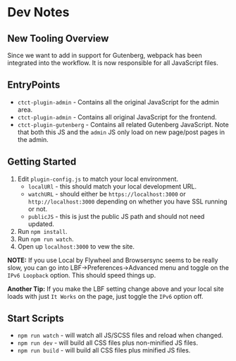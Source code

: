 # Dev Notes

## New Tooling Overview
Since we want to add in support for Gutenberg,  webpack has been integrated into the workflow. It is now
responsible for all JavaScript files. 

## EntryPoints
- `ctct-plugin-admin` - Contains all the original JavaScript for the admin area.
- `ctct-plugin-admin` - Contains all original JavaScript for the frontend.
- `ctct-plugin-gutenberg` - Contains all related Gutenberg JavaScript. Note that both this JS and the `admin` JS only
load on new page/post pages in the admin.

## Getting Started
1. Edit `plugin-config.js` to match your local environment.
    - `localURl` - this should match your local development URL.
    - `watchURL` - should either be `https://localhost:3000` or `http://localhost:3000` depending on whether you have
    SSL running or not.
    - `publicJS` - this is just the public JS path and should not need updated.
2. Run `npm install`.
3. Run `npm run watch`.
4. Open up `localhost:3000` to vew the site.

**NOTE:** If you use Local by Flywheel and Browsersync seems to be really slow, you can go into
LBF->Preferences->Advanced menu and toggle on the `IPv6 Loopback` option. This should speed things up.

**Another Tip:** If you make the LBF setting change above and your local site loads with just
`It Works` on the page, just toggle the `IPv6` option off.

## Start Scripts
- `npm run watch` - will watch all JS/SCSS files and reload when changed.
- `npm run dev` - will build all CSS files plus non-minified JS files.
- `npm run build` - will build all CSS files plus minified JS files.